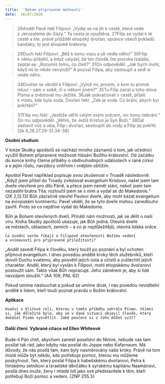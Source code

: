 ```yaml
---
title:  'Bohem připravené možnosti'
date:  16/07/2020
---
```


> <p></p>
> 26Anděl Páně řekl Filipovi: „Vydej se na jih k cestě, která vede z Jeruzaléma do Gázy.“ Ta cesta je opuštěná. 27Filip se vydal k té cestě a hle, právě přijížděl etiopský dvořan, správce všech pokladů kandaky, to jest etiopské královny.

> <p></p>
> 29Duch řekl Filipovi: „Běž k tomu vozu a jdi vedle něho!“ 30Filip k němu přiběhl, a když uslyšel, že ten člověk čte proroka Izaiáše, zeptal se: „Rozumíš tomu, co čteš?“ 31On odpověděl: „Jak bych mohl, když mi to nikdo nevyloží!“ A pozval Filipa, aby nastoupil a sedl si vedle něho.

> <p></p>
> 34Dvořan se obrátil k Filipovi: „Vylož mi, prosím, o kom to prorok mluví – sám o sobě, či o někom jiném?“ 35Tu Filip začal u toho slova Písma a zvěstoval mu Ježíše. 36Jak pokračovali v cestě, přijeli k místu, kde byla voda. Dvořan řekl: „Zde je voda. Co brání, abych byl pokřtěn?“

> <p></p>
> 37Filip mu řekl: „Jestliže věříš celým svým srdcem, nic tomu nebrání.“ On mu odpověděl: „Věřím, že Ježíš Kristus je Syn Boží.“ 38Dal zastavit vůz a oba, Filip i dvořan, sestoupili do vody a Filip jej pokřtil. (Sk 8,26.27.29–31.34–38)

**Osobní studium**

V knize Skutky apoštolů se nachází mnoho záznamů o tom, jak učedníci využili Bohem připravené možnosti hlásání Božího království. Od začátku do konce knihy čteme příběhy o obdivuhodných událostech v rané církvi a o jejím růstu, navzdory vnitřním i vnějším obtížím.

Apoštol Pavel například popisuje svou zkušenost v Troadě následovně: „Když jsem přišel do Troady zvěstovat evangelium Kristovo, našel jsem tam dveře otevřené pro dílo Páně, a přece jsem neměl stání, neboť jsem tam nezastihl bratra Tita; rozloučil jsem se s nimi a vydal se do Makedonie.“ (2K 2,12.13) Bůh zázračně otevřel Pavlovi dveře, aby mohl kázat evangelium na evropském kontinentu. Pavel věděl, že se tyto dveře mohou zanedlouho zavřít. Proto se co nejdříve vydal do Makedonie.

Bůh je Bohem otevřených dveří. Přináší nám možnosti, jak se dělit o naši víru. Kniha Skutky apoštolů ukazuje, jak Bůh jedná. Otevírá dveře ve městech, oblastech, zemích – a co je nejdůležitější, otevírá lidská srdce.

`Co úvodní verše říkají o Filipově otevřenosti Božímu vedení a vnímavosti pro připravené příležitosti?`

„Anděl zavedl Filipa k člověku, který toužil po poznání a byl ochoten přijmout evangelium. I dnes povedou andělé kroky těch služebníků, kteří dovolí Duchu svatému, aby posvětil jejich ústa a očistil a zušlechtil jejich charakter. Anděl, který byl vyslán k Filipovi, mohl etiopskému dvořanovi posloužit sám. Takto však Bůh nepracuje. Jeho záměrem je, aby si lidé navzájem sloužili.“ (AA 109; PNL 62)

Pokud umíme naslouchat a pokud se umíme dívat, i nás povedou neviditelní andělé k lidem, kteří touží poznat pravdu o Božím království.

**Aplikace**

`Uvažuj o klíčové roli, kterou v tomto příběhu sehrálo Písmo. Všimni si, jak důležité bylo, aby se v dané situaci objevil člověk, který dokázal Písmo vysvětlit. Jaké poučení si z toho můžeš vzít?`

#### Další čtení: Vybrané citace od Ellen Whiteové

Bude-li Pán chtít, abychom zanesli poselství do Ninive, nebude nás tam posílat tak rád, jako kdyby nás posílal do Joppe nebo Kafarnaum. Má důvody, že nás posílá tam, kam byly nasměrovány naše kroky. Právě na tom místě může být někdo, kdo potřebuje pomoc, kterou mu můžeme poskytnout. Ten, který poslal Filipa k habešskému dvořanovi, Petra k římskému setníkovi a izraelské děvčátko k syrskému kapitánu Naamánovi, posílá dnes muže, ženy i mladé lidi jako své představitele k těm, kteří potřebují Boží pomoc a vedení. {ZNP 255.3}